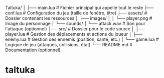 Taltuka/
│
├── main.lua          # Fichier principal qui appelle tout le reste
├── conf.lua          # Configuration du jeu (taille de fenêtre, titre)
├── assets/           # Dossier contenant les ressources
│   ├── images/
│   │   └── player.png # Image du personnage
│   └── sounds/
│       └── attack.wav # Son pour l'attaque (optionnel)
├── src/              # Dossier pour le code source
│   ├── player.lua    # Gestion des déplacements et actions du joueur
│   ├── enemy.lua     # Gestion des ennemis (position, santé, etc.)
│   └── game.lua      # Logique de jeu (attaques, collisions, état)
└── README.md         # Documentation (optionnel)
# taltuka
